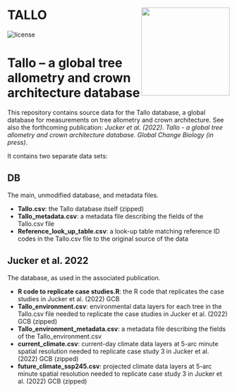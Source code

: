 TALLO <img src="https://github.com/selva-lab-repo/TALLO/blob/48d7cd593391e0695ca06b61ed364878bb4f771f/Ancillary/Tallo%20logo.jpg" align="right" width=200/>
======================================================================================================
![license](https://img.shields.io/badge/Licence-GPL--3-blue.svg) 

# Tallo – a global tree allometry and crown architecture database

This repository contains source data for the Tallo database, a global database for measurements on tree allometry and crown architecture. See also the forthcoming publication: *Jucker et al. (2022). Tallo - a global tree allometry and crown architecture database. Global Change Biology (in press)*. 

It contains two separate data sets:

## DB 

The main, unmodified database, and metadata files. 


- **Tallo.csv**: the Tallo database itself (zipped)
- **Tallo_metadata.csv**: a metadata file describing the fields of the Tallo.csv file
- **Reference_look_up_table.csv**: a look-up table matching reference ID codes in the Tallo.csv file to the original source of the data
    
## Jucker et al. 2022

The database, as used in the associated publication. 


- **R code to replicate case studies.R**: the R code that replicates the case studies in Jucker et al. (2022) GCB
- **Tallo_environment.csv**: environmental data layers for each tree in the Tallo.csv file needed to replicate the case studies in Jucker et al. (2022) GCB (zipped)
- **Tallo_environment_metadata.csv**: a metadata file describing the fields of the Tallo_environment.csv
- **current_climate.csv**: current-day climate data layers at 5-arc minute spatial resolution needed to replicate case study 3 in Jucker et al. (2022) GCB (zipped)
- **future_climate_ssp245.csv**: projected climate data layers at 5-arc minute spatial resolution needed to replicate case study 3 in Jucker et al. (2022) GCB (zipped)
